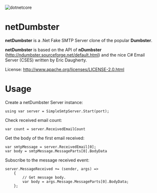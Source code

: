 ![dotnetcore](https://github.com/cmendible/netDumbster/workflows/dotnetcore/badge.svg)

# netDumbster 
**netDumbster** is a .Net Fake SMTP Server clone of the popular **Dumbster**.

**netDumbster** is based on the API of **nDumbster** (http://ndumbster.sourceforge.net/default.html) and the nice C# Email Server (CSES) written by Eric Daugherty.

License: http://www.apache.org/licenses/LICENSE-2.0.html

# Usage

Create a netDumbster Server instance:
````
using var server = SimpleSmtpServer.Start(port);
````

Check received email count:
````
var count = server.ReceivedEmailCount
````

Get the body of the first email received:
````
var smtpMessage = server.ReceivedEmail[0];
var body = smtpMessage.MessageParts[0].BodyData
```` 

Subscribe to the message received event:
````
server.MessageReceived += (sender, args) =>
    {
        // Get message body.
        var body = args.Message.MessageParts[0].BodyData;
    };
````
